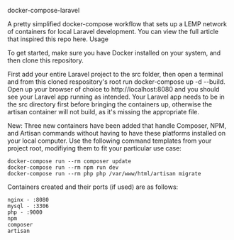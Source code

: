 docker-compose-laravel

A pretty simplified docker-compose workflow that sets up a LEMP network of containers for local Laravel development. You can view the full article that 
inspired this repo here.
Usage

To get started, make sure you have Docker installed on your system, and then clone this repository.

First add your entire Laravel project to the src folder, then open a terminal and from this cloned respository's root run docker-compose up -d --build. Open 
up your browser of choice to http://localhost:8080 and you should see your Laravel app running as intended. Your Laravel app needs to be in the src directory 
first before bringing the containers up, otherwise the artisan container will not build, as it's missing the appropriate file.

New: Three new containers have been added that handle Composer, NPM, and Artisan commands without having to have these platforms installed on your local 
computer. Use the following command templates from your project root, modifiying them to fit your particular use case:

    docker-compose run --rm composer update
    docker-compose run --rm npm run dev
    docker-compose run --rm php php /var/www/html/artisan migrate

Containers created and their ports (if used) are as follows:

    nginx - :8080
    mysql - :3306
    php - :9000
    npm
    composer
    artisan

